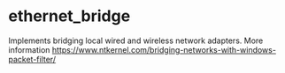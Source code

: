 # ethernet_bridge

Implements bridging local wired and wireless network adapters. More information https://www.ntkernel.com/bridging-networks-with-windows-packet-filter/



